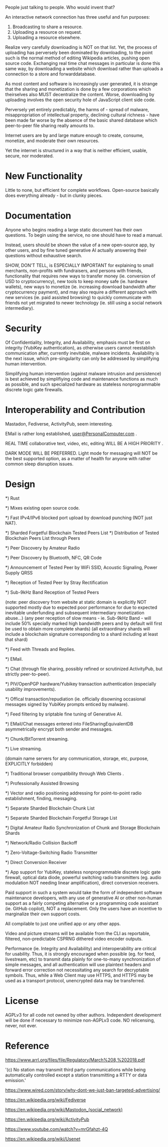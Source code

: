 People just talking to people. Who would invent that?

An interactive network connection has three useful and fun purposes:
1) Broadcasting to share a resource.
2) Uploading a resource on request.
3) Uploading a resource elsewhere.

Realize very carefully downloading is NOT on that list. Yet, the process of uploading has perversely been dominated by downloading, to the point such is the normal method of editing Wikipedia articles, pushing open source code. Exchanging real time chat messages in particular is done this same way, by downloading a website which download rather than uploads a connection to a store and forwarddatabase.

As most content and software is increasingly user generated, it is strange that the sharing and monetization is done by a few corporations which theirselves also MUST decentralize the content. Worse, downloading by uploading involves the open security hole of JavaScript client side code.


Perversely yet entirely predictably, the harms of - spread of malware, misappropriation of intellectual property, declining cultural richness - have been made far worse by the absence of the basic shared database which peer-to-peer file sharing really amounts to.

Internet users are by and large mature enough to create, consume, monetize, and moderate their own resources.

Yet the internet is structured in a way that is neither efficient, usable, secure, nor moderated.


# New Functionality

Little to none, but efficient for complete workflows. Open-source basically does everything already - but in clunky pieces.


# Documentation
Anyone who begins reading a large static document has their own questions. To begin using the service, no one should have to read a manual.

Instead, users should be shown the value of a new open-source app, by other users, and by fine tuned generative AI actually answering their questions without exhaustive search.

SHOW, DON'T TELL, is ESPECIALLY IMPORTANT for explaining to small merchants, non-profits with fundraisers, and persons with friends, functionality that requires new ways to transfer money (ie. conversion of USD to cryptocurrency), new tools to keep money safe (ie. hardware wallets), new ways to monetize (ie. increasing download bandwidth after cryptocurrency payment), and may also require a different approach with new services (ie. paid assisted browsing) to quickly communicate with friends not yet migrated to newer technology (ie. still using a social network intermediary).

# Security

Of Confidentiality, Integrity, and Availability, emphasis must be first on integrity (YubiKey authentication), as otherwise users cannot reestablish communication after, currently inevitable, malware incidents. Availability is the next issue, which pre-singularity can only be addressed by simplifying human intervention.

Simplifying human intervention (against malware intrusion and persistence) is best achieved by simplifiying code and maintenance functions as much as possible, and such specialized hardware as stateless nonprogrammable discrete logic gate firewalls.


# Interoperability and Contribution
Mastadon, Fediverse, ActivityPub, seem interesting.

EMail is rather long established, user@PersonalComputer.com .

REAL TIME collaborative text, video, etc, editing WILL BE A HIGH PRIORITY .

DARK MODE WILL BE PREFERRED. Light mode for messaging will NOT be the best supported option, as a matter of health for anyone with rather common sleep disruption issues.

# Design

*) Rust

*) Mixes existing open source code.


*) Fast IPv4/IPv6 blocked port upload by download punching (NOT just NAT).

*) Sharded Forgetful Blockchain Tested Peers List
*) Distribution of Tested Blockchain Peers List through Peers

*) Peer Discovery by Amateur Radio

*) Peer Discovery by Bluetooth, NFC, QR Code

*) Announcement of Tested Peer by WiFi SSID, Acoustic Signaling, Power Supply QRSS

*) Reception of Tested Peer by Stray Rectification


*) Sub-9kHz Band Reception of Tested Peers


(note: peer discovery from website at static domain is explicitly NOT supported mostly due to expected poor performance for due to expected inevitable underfunding and subsequent intermediary monetization abuse...)
(any peer reception of slow means - ie. Sub-9kHz Band - will include 50% specially marked high bandwidth peers and by default will first be used to obtain more complete shards)
(all extraordinary shards will include a blockchain signature corresponding to a shard including at least that shard)


*) Feed with Threads and Replies.

*) EMail.

*) Chat (through file sharing, possibly refined or scrutinized ActivityPub, but strictly peer-to-peer).

*) PIV/OpenPGP hardware/Yubikey transaction authentication (especially usability improvements).

*) Offical transaction/repudiation (ie. officially disowning occasional messages signed by YubiKey prompts enticed by malware).



*) Feed filtering by sriptable fine tuning of Generative AI.


*) EMail/Chat messages entered into FileSharingEquivalentDB asymmetrically encrypt both sender and messages.


*) Chunk/BitTorrent streaming.

*) Live streaming.


(domain name servers for any communication, storage, etc, purpose, EXPLICITLY forbidden)


*) Traditional browser compatibility through Web Clients .


*) Professionally Assisted Browsing


*) Vector and radio positioning addressing for point-to-point radio establishment, finding, messaging.


*) Separate Sharded Blockchain Chunk List

*) Separate Sharded Blockchain Forgetful Storage List


*) Digital Amateur Radio Synchronization of Chunk and Storage Blockchain Shards

*) Network/Radio Collision Backoff

*) Zero-Voltage-Switching Radio Transmitter

*) Direct Conversion Receiver


*) App support for YubiKey, stateless nonprogrammable discrete logic gate firewall, optical data diode, powerful switching radio transmitters (eg. audio modulation NOT needing linear amplification), direct conversion receivers.


Paid support in such a system would take the form of independent software maintenance developers, with any use of generative AI or other non-human support as a fairly competing alternative or a programming code assistant (ie. GitHub copilot), NOT a replacement. Only the users have an incentive to marginalize their own support costs.


All compilable to just one unified app or any other apps.

Video and picture streams will be available from the CLI as reportable, filtered, non-predictable CSPRNG dithered video encoder outputs.

Performance (ie. Integrity and Availability) and interoperability are critical for usability. Thus, it is strongly encouraged when possible (eg. for feed, livestream, etc) to transmit data plainly for one-to-many synchronization of simple messages, and all authentication will use plaintext headers and forward error correction not necessitating any search for decryptable symbols. Thus, while a Web Client may use HTTPS, and HTTPS may be used as a transport protocol, unencrypted data may be transferred.

# License
AGPLv3 for all code not owned by other authors. Independent development will be done if necessary to minimize non-AGPLv3 code. NO relicensing, never, not ever.


# Reference
https://www.arrl.org/files/file/Regulatory/March%208,%202018.pdf

 '(c) No station may transmit third party communications while being automatically controlled except a 
station transmitting a RTTY or data emission.'

https://www.wired.com/story/why-dont-we-just-ban-targeted-advertising/


https://en.wikipedia.org/wiki/Fediverse

https://en.wikipedia.org/wiki/Mastodon_(social_network)


https://en.wikipedia.org/wiki/ActivityPub


https://www.youtube.com/watch?v=mrGfahzt-4Q


https://en.wikipedia.org/wiki/Usenet




